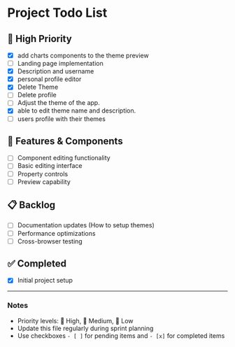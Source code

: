 # Project Todo List

## 🚀 High Priority

- [x] add charts components to the theme preview
- [ ] Landing page implementation
- [x] Description and username
- [x] personal profile editor
- [x] Delete Theme
- [ ] Delete profile
- [ ] Adjust the theme of the app.
- [x] able to edit theme name and description.
- [ ] users profile with their themes

## 🔧 Features & Components

- [ ] Component editing functionality
- [ ] Basic editing interface
- [ ] Property controls
- [ ] Preview capability

## 📋 Backlog

- [ ] Documentation updates (How to setup themes)
- [ ] Performance optimizations
- [ ] Cross-browser testing

## ✅ Completed

<!-- Move items here when done -->

- [x] Initial project setup

---

### Notes

- Priority levels: 🚀 High, 🔄 Medium, 🐢 Low
- Update this file regularly during sprint planning
- Use checkboxes `- [ ]` for pending items and `- [x]` for completed items
